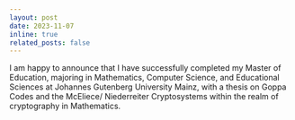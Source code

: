 ```yaml
---
layout: post
date: 2023-11-07
inline: true
related_posts: false
---
```


I am happy to announce that I have successfully completed my Master of Education, majoring in Mathematics, Computer Science, and Educational Sciences at Johannes Gutenberg University Mainz, with a thesis on Goppa Codes and the McEliece/ Niederreiter Cryptosystems within the realm of cryptography in Mathematics.
